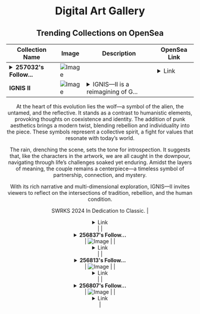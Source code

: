 <div align="center">

# Digital Art Gallery

## Trending Collections on OpenSea

| Collection Name                       | Image                                                                                     | Description                       | OpenSea Link                                                                                          |
|---------------------------------------|-------------------------------------------------------------------------------------------|-----------------------------------|--------------------------------------------------------------------------------------------------------|
| **<details><summary>257032's Follow...</summary>257032's Follower</details>** | ![Image](https://i.seadn.io/s/raw/files/19f9f090920392cc3650cbdf4361755b.png?w=500&auto=format?w=200&auto=format) |  | <details><summary>Link</summary>[257032's Follower](https://opensea.io/collection/257032-s-follower)</details> |
| **IGNIS II** | ![Image](https://i.seadn.io/s/raw/files/0445690ac344e4667cf74588f506ffde.gif?w=500&auto=format?w=200&auto=format) | <details><summary>IGNIS—II is a reimagining of G...</summary>IGNIS—II is a reimagining of Grant Wood’s classic masterpiece, American Gothic, capturing the spirit of its time while exploring new layers of meaning. Set against the backdrop of America in the 1930s, the work revisits the farmers’ stoic gaze, offering a fresh perspective on their reality and struggles.

At the heart of this evolution lies the wolf—a symbol of the alien, the untamed, and the reflective. It stands as a contrast to humanistic elements, provoking thoughts on coexistence and identity. The addition of punk aesthetics brings a modern twist, blending rebellion and individuality into the piece. These symbols represent a collective spirit, a fight for values that resonate with today’s world.

The rain, drenching the scene, sets the tone for introspection. It suggests that, like the characters in the artwork, we are all caught in the downpour, navigating through life’s challenges soaked yet enduring. Amidst the layers of meaning, the couple remains a centerpiece—a timeless symbol of partnership, connection, and mystery.

With its rich narrative and multi-dimensional exploration, IGNIS—II invites viewers to reflect on the intersections of tradition, rebellion, and the human condition.

SWRKS 2024
In Dedication to Classic.</details> | <details><summary>Link</summary>[IGNIS II](https://opensea.io/collection/ignis-ii)</details> |
| **<details><summary>256837's Follow...</summary>256837's Follower</details>** | ![Image](https://i.seadn.io/s/raw/files/19f9f090920392cc3650cbdf4361755b.png?w=500&auto=format?w=200&auto=format) |  | <details><summary>Link</summary>[256837's Follower](https://opensea.io/collection/256837-s-follower)</details> |
| **<details><summary>256813's Follow...</summary>256813's Follower</details>** | ![Image](https://i.seadn.io/s/raw/files/19f9f090920392cc3650cbdf4361755b.png?w=500&auto=format?w=200&auto=format) |  | <details><summary>Link</summary>[256813's Follower](https://opensea.io/collection/256813-s-follower)</details> |
| **<details><summary>256807's Follow...</summary>256807's Follower</details>** | ![Image](https://i.seadn.io/s/raw/files/19f9f090920392cc3650cbdf4361755b.png?w=500&auto=format?w=200&auto=format) |  | <details><summary>Link</summary>[256807's Follower](https://opensea.io/collection/256807-s-follower)</details> |

</div>